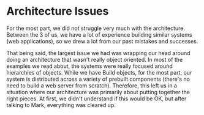 Architecture Issues
==========================

For the most part, we did not struggle very much with the architecture. Between the 3 of us, we have a lot of experience building similar systems (web applications), so we drew a lot from our past mistakes and successes.

That being said, the largest issue we had was wrapping our head around doing an architecture that wasn't really object oriented. In most of the examples we read about, the systems were really focused around hierarchies of objects. While we have Build objects, for the most part, our system is distributed across a variety of prebuilt components (there's no need to build a web server from scratch). Therefore, this left us in a situation where our architecture was primarily about putting together the right pieces. At first, we didn't understand if this would be OK, but after talking to Mark, everything was cleared up.